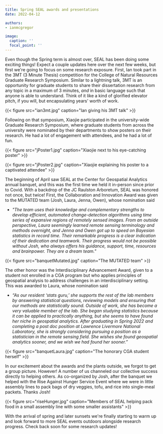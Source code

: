 ```yaml
---
title: Spring SEAL awards and presentations
date: 2022-04-12

authors:
- ianmcgregor

image:
  caption: ''
  focal_point: ''
---
```


Even though the Spring term is almost over, SEAL has been doing some exciting things! Expect a couple updates here over the next few weeks, but first we're going to focus on some research exposure. First, Ian took part in the 3MT (3 Minute Thesis) competition for the College of Natural Resources Graduate Research Symposium. Similar to a lightning talk, 3MT is an opportunity for graduate students to share their dissertation research from any topic in a maximum of 3 minutes, *and* in basic language such that anyone is able to understand. Think of it like a kind of glorified elevator pitch, if you will, but encapsulating years' worth of work. 

{{< figure src="ian3mt.jpg" caption="Ian giving his 3MT talk" >}}

Following on that symposium, Xiaojie participated in the university-wide Graduate Research Symposium, where graduate students from across the university were nominated by their departments to show posters on their research. He had a lot of engagement with attendees, and he had a lot of fun.

{{< figure src="jPoster1.jpg" caption="Xiaojie next to his eye-catching poster" >}}

{{< figure src="jPoster2.jpg" caption="Xiaojie explaining his poster to a captivated attendee" >}}

The beginning of April saw SEAL at the Center for Geospatial Analytics annual banquet, and this was the first time we held it in-person since prior to Covid. With a backdrop of the JC Raulston Arboretum, SEAL was honored not once, but twice! First, the Collaboration and Innovation Award was given to the MUTATED team (Josh, Laura, Jenna, Owen), whose nomination said 
- *"The team uses their knowledge and complementary strengths to develop efficient, automated change-detection algorithms using time series of expansive regions of remotely sensed images. From an outside perspective, Laura seemingly learned remote sensing terminology and methods overnight, and Jenna and Owen got up to speed on Bayesian statistics in record time. Their remarkable progress is a clear indication of their dedication and teamwork. Their progress would not be possible without Josh, who always offers his guidance, support, time, resources and brainpower. They are a dream team."*

{{< figure src="banquetMutated.jpg" caption="The MUTATED team" >}}

The other honor was the Interdisciplinary Advancement Award, given to a student not enrolled in a CGA program but who applies principles of geospatial analysis to address challenges in an interdisciplinary setting. This was awarded to Laura, whose nomination said
- *“As our resident ‘stats guru,’ she supports the rest of the lab members by answering statistical questions, reviewing models and ensuring that our methods are statistically sound. Outside of work, she has become a very valuable member of the lab. She began studying statistics because it can be applied to practically anything, but she seems to have found her niche in geospatial analytics. After graduating in Spring 2022 and completing a post doc position at Lawrence Livermore National Laboratory, she is strongly considering pursuing a position as a statistician in the remote sensing field. She wishes she found geospatial analytics sooner, and we wish we had found her sooner.”*

{{< figure src="banquetLaura.jpg" caption="The honorary CGA student herself" >}}

In our excitement about the awards and the plants outside, we forgot to get a group picture. However! A number of us channeled our collective success directly to helping others. As co-organized by Josh, after the banquet we helped with the Rise Against Hunger Service Event where we were in little assembly lines to pack bags of dry veggies, tofu, and rice into single-meal packets. Thanks Josh!

{{< figure src="riseHunger.jpg" caption="Members of SEAL helping pack food in a small assembly line with some smaller assistants" >}}

With the arrival of spring and later sunsets we're finally starting to warm up and look forward to more SEAL events outdoors alongside research progress. Check back soon for some research updates!
